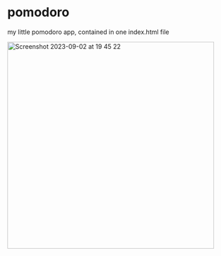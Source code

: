 # pomodoro

my little pomodoro app, contained in one index.html file

<img width="468" alt="Screenshot 2023-09-02 at 19 45 22" src="https://github.com/hhofner/pomodoro/assets/12394200/cef736ff-e64f-4b83-9605-1f0bf12c08ef">
